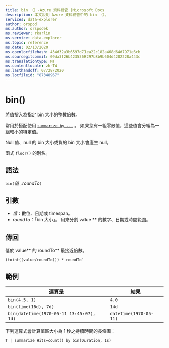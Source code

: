 ```yaml
---
title: bin （）-Azure 資料總管 |Microsoft Docs
description: 本文說明 Azure 資料總管中的 bin （）。
services: data-explorer
author: orspod
ms.author: orspodek
ms.reviewer: rkarlin
ms.service: data-explorer
ms.topic: reference
ms.date: 02/13/2020
ms.openlocfilehash: 434d32a3b6597d71ea22c182a468d64d7971e6cb
ms.sourcegitcommit: 09da3f26b4235368297b8b9b604d4282228a443c
ms.translationtype: MT
ms.contentlocale: zh-TW
ms.lasthandoff: 07/28/2020
ms.locfileid: "87348967"
---
```

# <a name="bin"></a>bin()

將值捨入為指定 bin 大小的整數倍數。 

常用於搭配使用 [`summarize by ...`](./summarizeoperator.md) 。
如果您有一組零散值，這些值會分組為一組較小的特定值。

Null 值、null 的 bin 大小或負的 bin 大小會產生 null。 

函式 `floor()` 的別名。

## <a name="syntax"></a>語法

`bin(`*值* `,`*roundTo*`)`

## <a name="arguments"></a>引數

* *值*：數位、日期或 timespan。 
* *roundTo*：「bin 大小」。 用來分割 value ** 的數字、日期或時間範圍。 

## <a name="returns"></a>傳回

低於 value** 的 roundTo** 最接近倍數。  
 
```kusto
(toint((value/roundTo))) * roundTo`
```

## <a name="examples"></a>範例

運算是 | 結果
---|---
`bin(4.5, 1)` | `4.0`
`bin(time(16d), 7d)` | `14d`
`bin(datetime(1970-05-11 13:45:07), 1d)`|  `datetime(1970-05-11)`


下列運算式會計算值區大小為 1 秒之持續時間的長條圖︰

```kusto
T | summarize Hits=count() by bin(Duration, 1s)
```